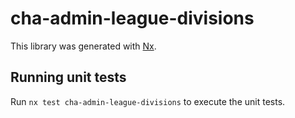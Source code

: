 # cha-admin-league-divisions

This library was generated with [Nx](https://nx.dev).

## Running unit tests

Run `nx test cha-admin-league-divisions` to execute the unit tests.
